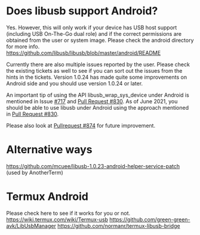 # Does libusb support Android?
Yes. However, this will only work if your device has USB host support (including USB On-The-Go dual role) and if the correct permissions are obtained from the user or system image. Please check the android directory for more info.
https://github.com/libusb/libusb/blob/master/android/README

Currently there are also multiple issues reported by the user. Please check the existing tickets as well to see if you can sort out the issues from the hints in the tickets. Version 1.0.24 has made quite some improvements on Android side and you should use version 1.0.24 or later.

An important tip of using the API libusb_wrap_sys_device under Android is mentioned in Issue [#717](https://github.com/libusb/libusb/issues/717) and [Pull Request #830](https://github.com/libusb/libusb/pull/830). As of June 2021, you should be able to use libusb under Android using the approach mentioned in [Pull Request #830](https://github.com/libusb/libusb/pull/830).

Please also look at [Pullrequest #874](https://github.com/libusb/libusb/pull/874) for future improvement.

# Alternative ways
https://github.com/mcuee/libusb-1.0.23-android-helper-service-patch (used by AnotherTerm)

# Termux Android
Please check here to see if it works for you or not.
https://wiki.termux.com/wiki/Termux-usb
https://github.com/green-green-avk/LibUsbManager
https://github.com/normanr/termux-libusb-bridge
